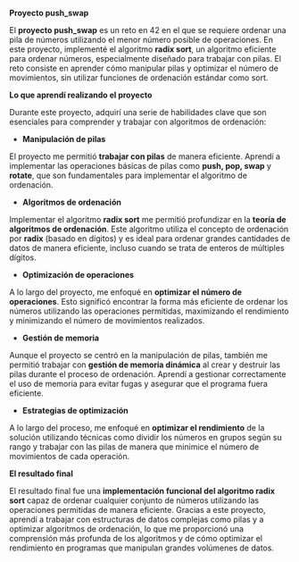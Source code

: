 **Proyecto push_swap**

El **proyecto push_swap** es un reto en 42 en el que se requiere ordenar una pila de números utilizando el menor número posible de operaciones. En este proyecto, implementé el algoritmo **radix sort**, un algoritmo eficiente para ordenar números, especialmente diseñado para trabajar con pilas. El reto consiste en aprender cómo manipular pilas y optimizar el número de movimientos, sin utilizar funciones de ordenación estándar como sort.

**Lo que aprendí realizando el proyecto**

Durante este proyecto, adquirí una serie de habilidades clave que son esenciales para comprender y trabajar con algoritmos de ordenación:

- **Manipulación de pilas**

El proyecto me permitió **trabajar con pilas** de manera eficiente. Aprendí a implementar las operaciones básicas de pilas como **push, pop, swap** y **rotate**, que son fundamentales para implementar el algoritmo de ordenación.

- **Algoritmos de ordenación**

Implementar el algoritmo **radix sort** me permitió profundizar en la **teoría de algoritmos de ordenación**. Este algoritmo utiliza el concepto de ordenación por **radix** (basado en dígitos) y es ideal para ordenar grandes cantidades de datos de manera eficiente, incluso cuando se trata de enteros de múltiples dígitos.

- **Optimización de operaciones**

A lo largo del proyecto, me enfoqué en **optimizar el número de operaciones**. Esto significó encontrar la forma más eficiente de ordenar los números utilizando las operaciones permitidas, maximizando el rendimiento y minimizando el número de movimientos realizados.

- **Gestión de memoria**

Aunque el proyecto se centró en la manipulación de pilas, también me permitió trabajar con **gestión de memoria dinámica** al crear y destruir las pilas durante el proceso de ordenación. Aprendí a gestionar correctamente el uso de memoria para evitar fugas y asegurar que el programa fuera eficiente.

- **Estrategias de optimización**

A lo largo del proceso, me enfoqué en **optimizar el rendimiento** de la solución utilizando técnicas como dividir los números en grupos según su rango y trabajar con las pilas de manera que minimice el número de movimientos de cada operación.

**El resultado final**

El resultado final fue una **implementación funcional del algoritmo radix sort** capaz de ordenar cualquier conjunto de números utilizando las operaciones permitidas de manera eficiente. Gracias a este proyecto, aprendí a trabajar con estructuras de datos complejas como pilas y a optimizar algoritmos de ordenación, lo que me proporcionó una comprensión más profunda de los algoritmos y de cómo optimizar el rendimiento en programas que manipulan grandes volúmenes de datos.
